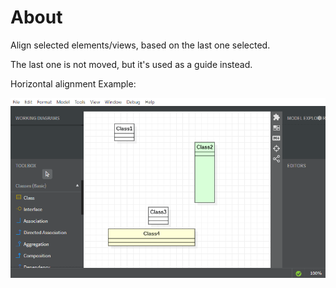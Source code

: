 # About

Align selected elements/views, based on the last one selected.

The last one is not moved, but it's used as a guide instead.

Horizontal alignment Example:

![HorizonalAlignment](HorizonalAlignment.gif)